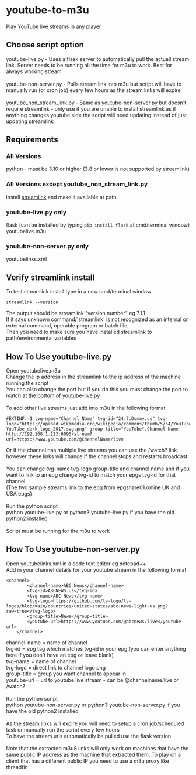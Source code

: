 # youtube-to-m3u
Play YouTube live streams in any player

## Choose script option
youtube-live.py - Uses a flask server to automatically pull the actuall stream link. Server needs to be running all the time for m3u to work. Best for always working stream<br>
<br>
youtube-non-server.py - Pulls stream link into m3u but script will have to manually run (or cron job) every few hours as the stream links will expire <br>
<br>
youtube_non_stream_link.py - Same as youtube-non-server.py but doesn't require streamlink - only use if you are unable to install streamlink as if anything changes youtube side the script will need updating instead of just updating streamlink

## Requirements
### All Versions
python - must be 3.10 or higher (3.8 or lower is not supported by streamlink)

### All Versions except youtube_non_stream_link.py
install [streamlink](https://streamlink.github.io/install.html) and make it available at path

### youtube-live.py only <br>
flask (can be installed by typing ```pip install flask``` at cmd/terminal window) <br>
youtubelive.m3u

### youtube-non-server.py only <br>
youtubelinks.xml

## Verify streamlink install
To test streamlink install type in a new cmd/terminal window
```
streamlink --version
```
The output should be
streamlink "version number" eg 7.1.1 <br>
If it says unknown command/'streamlink' is not recognized as an internal or external command,
operable program or batch file. <br>
Then you need to make sure you have installed streamlink to path/environmental variables

## How To Use youtube-live.py
Open youtubelive.m3u <br>
Change the ip address in the streamlink to the ip address of the machine running the script <br>
You can also change the port but if you do this you must change the port to match at the bottom of youtube-live.py <br>
<br>
To add other live streams just add into m3u in the following format 

```
#EXTINF:-1 tvg-name="Channel Name" tvg-id="24.7.Dummy.us" tvg-logo="https://upload.wikimedia.org/wikipedia/commons/thumb/5/54/YouTube_dark_logo_2017.svg/2560px-YouTube_dark_logo_2017.svg.png" group-title="YouTube",Channel Name
http://192.168.1.123:6095/stream?url=https://www.youtube.com/@ChannelName/live
```

Or if the channel has multiple live streams you can use the /watch? link however these links will change if the channel stops and restarts broadcast <br>
<br>
You can change tvg-name tvg-logo group-title and channel name and if you want to link to an epg change tvg-id to match your epgs tvg-id for that channel <br>
(The two sample streams link to the epg from epgshare01.online UK and USA epgs) <br>
<br>
Run the python script <br>
python youtube-live.py or python3 youtube-live.py if you have the old python2 installed <br>
<br>
Script must be running for the m3u to work

## How To Use youtube-non-server.py
Open youtubelinks.xml in a code text editor eg notepad++ <br>
Add in your channel details for your youtube stream in the following format

```
<channel>
        <channel-name>ABC News</channel-name>
        <tvg-id>ABCNEWS.us</tvg-id>
        <tvg-name>ABC News</tvg-name>
        <tvg-logo>https://github.com/tv-logo/tv-logos/blob/main/countries/united-states/abc-news-light-us.png?raw=true</tvg-logo>
        <group-title>News</group-title>
        <youtube-url>https://www.youtube.com/@abcnews/live</youtube-url>
    </channel>
```

channel-name = name of channel <br>
tvg-id = epg tag which matches tvg-id in your epg (you can enter anything here if you don't have an epg or leave blank) <br>
tvg-name = name of channel <br>
tvg-logo = direct link to channel logo png <br>
group-title = group you want channel to appear in <br>
youtube-url = url to youtube live stream - can be @channelname/live or /watch? <br>
<br>
Run the python script <br>
python youtube-non-server.py or python3 youtube-non-server.py if you have the old python2 installed <br>
<br>
As the stream links will expire you will need to setup a cron job/scheduled task or manually run the script every few hours <br>
To have the stream urls automatically be pulled use the flask version <br>
<br>
Note that the extracted m3u8 links will only work on machines that have the same public IP address as the machine that extracted them. To play on a client that has a different public IP you need to use a m3u proxy like threadfin

